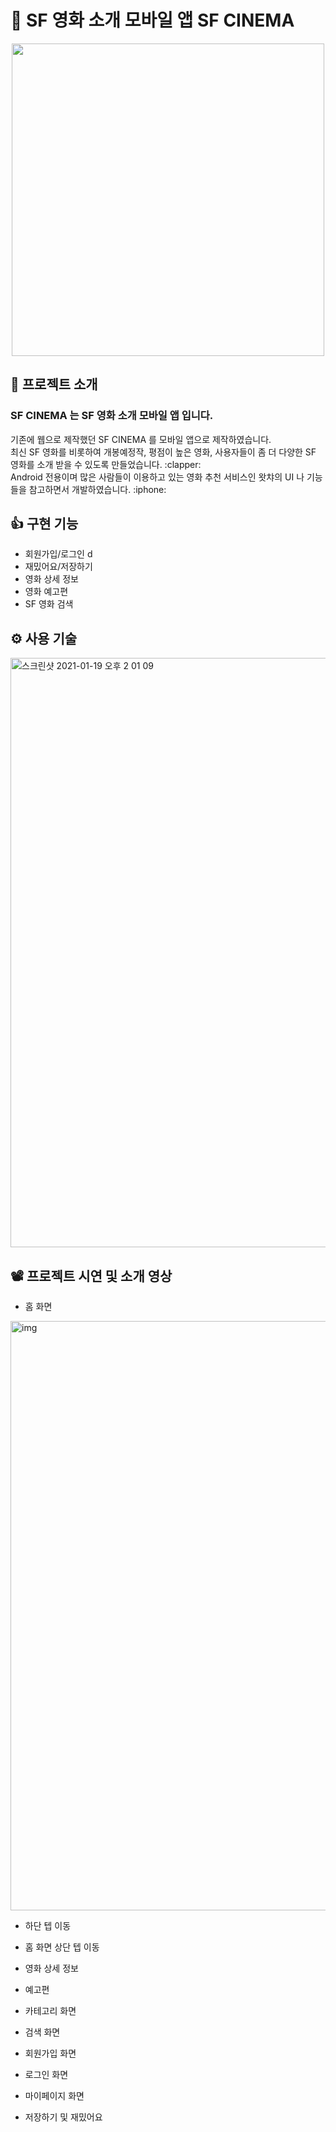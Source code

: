 # :iphone: SF 영화 소개 모바일 앱 SF CINEMA

<p align="center" >
  <img src="https://user-images.githubusercontent.com/58875822/96440577-23f06d00-1243-11eb-9e11-96b5ff96b861.png" width="500px"/>
</p>

## 📌 프로젝트 소개

### <p>SF CINEMA 는 SF 영화 소개 모바일 앱 입니다.</p>

<div>기존에 웹으로 제작했던 SF CINEMA 를 모바일 앱으로 제작하였습니다.</div>
<div>최신 SF 영화를 비롯하여 개봉예정작, 평점이 높은 영화, 사용자들이 좀 더 다양한 SF 영화를 소개 받을 수 있도록 만들었습니다. :clapper:</div>
<div>Android 전용이며 많은 사람들이 이용하고 있는 영화 추천 서비스인 왓챠의 UI 나 기능들을 참고하면서 개발하였습니다. :iphone:</div>

## 👍 구현 기능

- 회원가입/로그인 d
- 재밌어요/저장하기
- 영화 상세 정보
- 영화 예고편
- SF 영화 검색

## ⚙ 사용 기술

<img width="943" alt="스크린샷 2021-01-19 오후 2 01 09" src="https://user-images.githubusercontent.com/58875822/104989990-fd6ae980-5a5e-11eb-802b-de684638ac3c.png">

## 📽 프로젝트 시연 및 소개 영상

- 홈 화면

<img width="943" alt="img" src="./SF CINEMA(RN)/client/SFCINEMA.png" >

- 하단 텝 이동

- 홈 화면 상단 텝 이동

- 영화 상세 정보

- 예고편

- 카테고리 화면

- 검색 화면

- 회원가입 화면

- 로그인 화면

- 마이페이지 화면

- 저장하기 및 재밌어요

